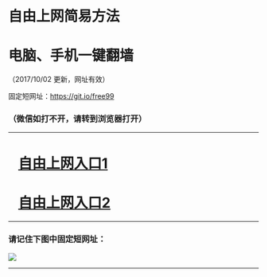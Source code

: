 ﻿# 自由上网简易方法

# 电脑、手机一键翻墙

（2017/10/02 更新，网址有效）

固定短网址：https://git.io/free99

### （微信如打不开，请转到浏览器打开）


***





# &nbsp;&nbsp; <a href="http://ft897523631.fwtz-zhenx1001.xyz/fwqtz01.html?t=100200132200 " target="_blank">自由上网入口1</a>
# &nbsp;&nbsp; <a href="http://ft432719077.fw-tzzhen1002.xyz/fwqtz02.html?t=10020011284 " target="_blank">自由上网入口2</a>
***

### 请记住下图中固定短网址：

<img src="https://s3-us-west-2.amazonaws.com/fwq-1001/yjfq-20170905okok.png" /> 


***


